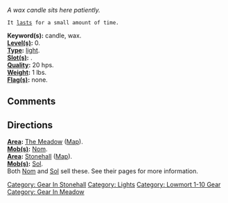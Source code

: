 *A wax candle sits here patiently.*

`It `[`lasts`](Light_Values.md "wikilink")` for a small amount of time.`

**Keyword(s):** candle, wax.  
**[Level(s)](Object_Level.md "wikilink"):** 0.  
**[Type](:Category:_Object_Types.md "wikilink"):**
[light](:Category:_Lights.md "wikilink").  
**[Slot(s)](Object_Slots.md "wikilink"):** <used as light>.  
**[Quality](Object_Quality.md "wikilink"):** 20 hps.  
**[Weight](Object_Weight.md "wikilink"):** 1 lbs.  
**[Flag(s)](:Category:_Object_Flags.md "wikilink"):** none.  

## Comments

## Directions

**[Area](:Category:_Areas.md "wikilink"):** [The
Meadow](:Category:_Meadow.md "wikilink")
([Map](Meadow_Map.md "wikilink")).  
**[Mob(s)](:Category:_Mobs.md "wikilink"):** [Nom](Nom.md "wikilink").  
**[Area](:Category:_Areas.md "wikilink"):**
[Stonehall](:Category:_Stonehall.md "wikilink")
([Map](Stonehall_Map.md "wikilink")).  
**[Mob(s)](:Category:_Mobs.md "wikilink"):** [Sol](Sol.md "wikilink").  
Both [Nom](Nom.md "wikilink") and [Sol](Sol.md "wikilink") sell these.
See their pages for more information.

[Category: Gear In Stonehall](Category:_Gear_In_Stonehall "wikilink")
[Category: Lights](Category:_Lights "wikilink") [Category: Lowmort 1-10
Gear](Category:_Lowmort_1-10_Gear "wikilink") [Category: Gear In
Meadow](Category:_Gear_In_Meadow "wikilink")
